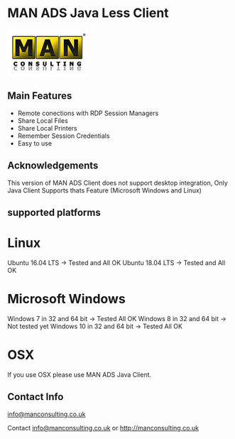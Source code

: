 # MAN ADS Java Less Client

![Man Consulting Logo](https://github.com/bacgroup/man_ovd_client/raw/develop/manconsultinglogo.png)

## Main Features

* Remote conections with RDP Session Managers
* Share Local Files
* Share Local Printers
* Remember Session Credentials
* Easy to use

## Acknowledgements

This version of MAN ADS Client does not support desktop integration, Only Java Client Supports thats Feature (Microsoft Windows and Linux)

## supported platforms

# Linux

Ubuntu 16.04 LTS -> Tested and All OK
Ubuntu 18.04 LTS -> Tested and All OK

# Microsoft Windows

Windows 7 in 32 and 64 bit -> Tested All OK
Windows 8 in 32 and 64 bit -> Not tested yet
Windows 10 in 32 and 64 bit -> Tested All OK

# OSX

If you use OSX please use MAN ADS Java Client.

## Contact Info

info@manconsulting.co.uk

Contact info@manconsulting.co.uk or http://manconsulting.co.uk
